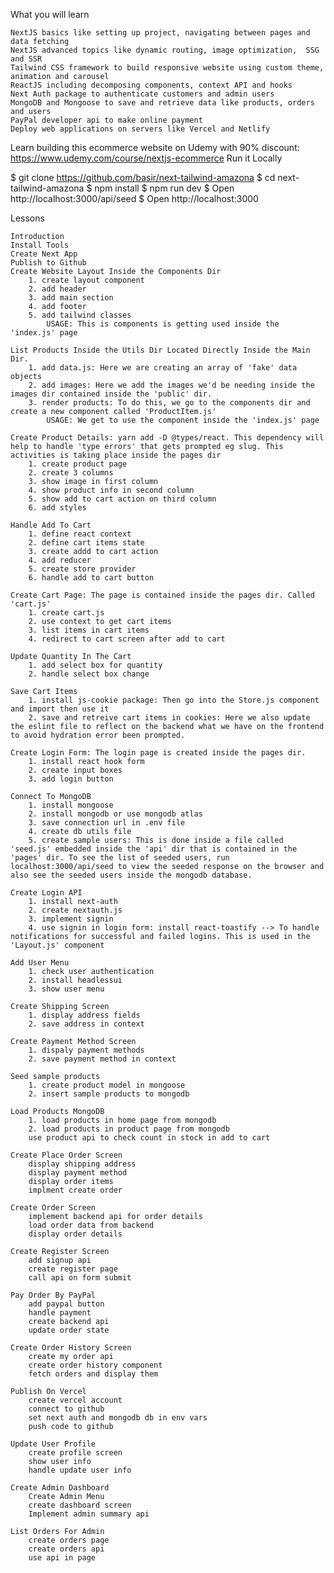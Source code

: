 What you will learn

    NextJS basics like setting up project, navigating between pages and data fetching
    NextJS advanced topics like dynamic routing, image optimization,  SSG and SSR
    Tailwind CSS framework to build responsive website using custom theme, animation and carousel
    ReactJS including decomposing components, context API and hooks
    Next Auth package to authenticate customers and admin users
    MongoDB and Mongoose to save and retrieve data like products, orders and users
    PayPal developer api to make online payment
    Deploy web applications on servers like Vercel and Netlify

Learn building this ecommerce website on Udemy with 90% discount: https://www.udemy.com/course/nextjs-ecommerce
Run it Locally

$ git clone https://github.com/basir/next-tailwind-amazona
$ cd next-tailwind-amazona
$ npm install
$ npm run dev
$ Open http://localhost:3000/api/seed
$ Open http://localhost:3000

Lessons

    Introduction
    Install Tools
    Create Next App
    Publish to Github
    Create Website Layout Inside the Components Dir
        1. create layout component
        2. add header
        3. add main section
        4. add footer
        5. add tailwind classes
            USAGE: This is components is getting used inside the 'index.js' page

    List Products Inside the Utils Dir Located Directly Inside the Main Dir.
        1. add data.js: Here we are creating an array of 'fake' data objects
        2. add images: Here we add the images we'd be needing inside the images dir contained inside the 'public' dir.
        3. render products: To do this, we go to the components dir and create a new component called 'ProductItem.js'
            USAGE: We get to use the component inside the 'index.js' page

    Create Product Details: yarn add -D @types/react. This dependency will help to handle 'type errors' that gets prompted eg slug. This activities is taking place inside the pages dir
        1. create product page
        2. create 3 columns
        3. show image in first column
        4. show product info in second column
        5. show add to cart action on third column
        6. add styles

    Handle Add To Cart
        1. define react context
        2. define cart items state
        3. create addd to cart action
        4. add reducer
        5. create store provider
        6. handle add to cart button

    Create Cart Page: The page is contained inside the pages dir. Called 'cart.js'
        1. create cart.js
        2. use context to get cart items
        3. list items in cart items
        4. redirect to cart screen after add to cart

    Update Quantity In The Cart
        1. add select box for quantity
        2. handle select box change

    Save Cart Items
        1. install js-cookie package: Then go into the Store.js component and import then use it
        2. save and retreive cart items in cookies: Here we also update the eslint file to reflect on the backend what we have on the frontend to avoid hydration error been prompted.

    Create Login Form: The login page is created inside the pages dir.
        1. install react hook form
        2. create input boxes
        3. add login button

    Connect To MongoDB
        1. install mongoose
        2. install mongodb or use mongodb atlas
        3. save connection url in .env file
        4. create db utils file
        5. create sample users: This is done inside a file called 'seed.js' embedded inside the 'api' dir that is contained in the 'pages' dir. To see the list of seeded users, run localhost:3000/api/seed to view the seeded response on the browser and also see the seeded users inside the mongodb database.

    Create Login API
        1. install next-auth
        2. create nextauth.js
        3. implement signin
        4. use signin in login form: install react-toastify --> To handle notifications for successful and failed logins. This is used in the 'Layout.js' component

    Add User Menu
        1. check user authentication
        2. install headlessui
        3. show user menu

    Create Shipping Screen
        1. display address fields
        2. save address in context

    Create Payment Method Screen
        1. dispaly payment methods
        2. save payment method in context

    Seed sample products
        1. create product model in mongoose
        2. insert sample products to mongodb

    Load Products MongoDB
        1. load products in home page from mongodb
        2. load products in product page from mongodb
        use product api to check count in stock in add to cart

    Create Place Order Screen
        display shipping address
        display payment method
        display order items
        implment create order

    Create Order Screen
        implement backend api for order details
        load order data from backend
        display order details

    Create Register Screen
        add signup api
        create register page
        call api on form submit

    Pay Order By PayPal
        add paypal button
        handle payment
        create backend api
        update order state

    Create Order History Screen
        create my order api
        create order history component
        fetch orders and display them

    Publish On Vercel
        create vercel account
        connect to github
        set next auth and mongodb db in env vars
        push code to github

    Update User Profile
        create profile screen
        show user info
        handle update user info

    Create Admin Dashboard
        Create Admin Menu
        create dashboard screen
        Implement admin summary api

    List Orders For Admin
        create orders page
        create orders api
        use api in page

